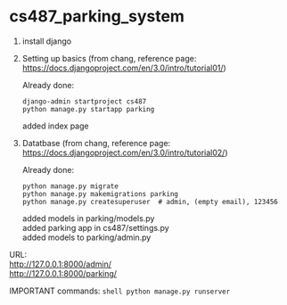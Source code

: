 # cs487_parking_system

1. install django  
2. Setting up basics (from chang, reference page: https://docs.djangoproject.com/en/3.0/intro/tutorial01/)  

    Already done:
      ```shell
      django-admin startproject cs487
      python manage.py startapp parking
      ```
      added index page  
3. Datatbase (from chang, reference page: https://docs.djangoproject.com/en/3.0/intro/tutorial02/)
 
    Already done:
      ```shell
      python manage.py migrate
      python manage.py makemigrations parking
      python manage.py createsuperuser  # admin, (empty email), 123456
      ```
      added models in parking/models.py  
      added parking app in cs487/settings.py  
      added models to parking/admin.py  
      
URL:  
      http://127.0.0.1:8000/admin/  
      http://127.0.0.1:8000/parking/

IMPORTANT commands:
    ```shell
    python manage.py runserver
    ```
